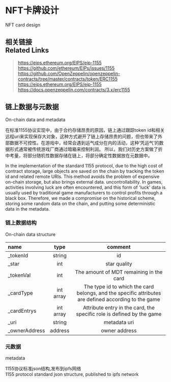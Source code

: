 # NFT卡牌设计  
NFT card design

相关链接  
Related Links
-------------
>https://eips.ethereum.org/EIPS/eip-1155  
>https://github.com/ethereum/EIPs/issues/1155  
>https://github.com/OpenZeppelin/openzeppelin-contracts/tree/master/contracts/token/ERC1155  
>https://eips.ethereum.org/EIPS/eip-1155  
>https://docs.openzeppelin.com/contracts/3.x/erc1155  

## 链上数据与元数据
On-chain data and metadata  

在标准1155协议实现中，由于合约存储昂贵的原因，链上通过跟踪token id和相关远程uri来实现保存大对象，这种方式避开了链上存储昂贵的问题，但也带来了外部数据不可控性。在游戏中，经常会遇到运气成分在内的活动，这种‘凭运气’的数据形式通常被传统游戏厂商通过暗箱来控制利润。
所以，我们对历史方案做了折中考量，将部分随机性数据存储在链上，将部分确定性数据放在元数据中。  

In the implementation of the standard 1155 protocol, due to the high cost of contract storage, large objects are saved on the chain by tracking the token id and related remote URIs. This method avoids the problem of expensive on-chain storage, but also brings external data. uncontrollability. In games, activities involving luck are often encountered, and this form of 'luck' data is usually used by traditional game manufacturers to control profits through a black box.
Therefore, we made a compromise on the historical scheme, storing some random data on the chain, and putting some deterministic data in the metadata.  

### 链上数据结构
On-chain data structure

| name         |    type  | comment  |
| :--------    | :------: | :--: |
| _tokenId     | string   | id   |
| _star        |   int    | star quality  |
| _tokenVal    |   int    | The amount of MDT remaining in the card  |
| _cardType    | int array| The type id to which the card belongs, and the specific attributes are defined according to the game|
| _cardEntrys  | int array| Attribute entry in the card, the specific role is defined by the game|
| _uri         | string   | metadata uri|
| _ownerAddress| address  | owner address|  
  

### 元数据
metadata
  
1155协议标准json结构,发布到ipfs网络  
1155 protocol standard json structure, published to ipfs network
